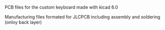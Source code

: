 PCB files for the custom keyboard made with kicad 6.0

Manufacturing files formated for JLCPCB including assembly and soldering (onloy back layer)

